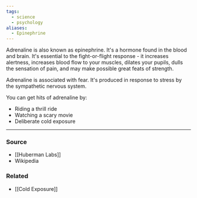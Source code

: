 ```yaml
---
tags:
  - science
  - psychology
aliases:
  - Epinephrine
---
```

Adrenaline is also known as epinephrine. It's a hormone found in the blood and brain. It's essential to the fight-or-flight response - it increases alertness, increases blood flow to your muscles, dilates your pupils,  dulls the sensation of pain, and may make possible great feats of strength.

Adrenaline is associated with fear. It's produced in response to stress by the sympathetic nervous system.

You can get hits of adrenaline by:
- Riding a thrill ride
- Watching a scary movie
- Deliberate cold exposure

---
### Source
- [[Huberman Labs]]
- Wikipedia

### Related
- [[Cold Exposure]]